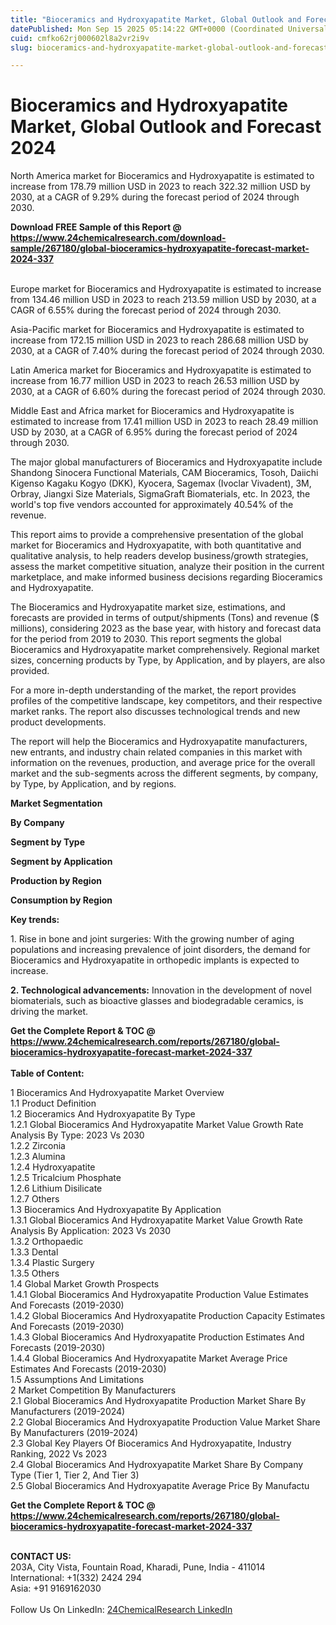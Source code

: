 ```yaml
---
title: "Bioceramics and Hydroxyapatite Market, Global Outlook and Forecast 2024"
datePublished: Mon Sep 15 2025 05:14:22 GMT+0000 (Coordinated Universal Time)
cuid: cmfko62rj000602l8a2vr2i9v
slug: bioceramics-and-hydroxyapatite-market-global-outlook-and-forecast-2024-1-1

---
```


# Bioceramics and Hydroxyapatite Market, Global Outlook and Forecast 2024

<p>
</p><p></p><p>
North America market for Bioceramics and Hydroxyapatite is estimated to increase from 178.79 million USD in 2023 to reach 322.32 million USD by 2030, at a CAGR of 9.29% during the forecast period of 2024 through 2030.</p><div><b>Download FREE Sample of this Report @ 
            <a href="https://www.24chemicalresearch.com/download-sample/267180/global-bioceramics-hydroxyapatite-forecast-market-2024-337">
            https://www.24chemicalresearch.com/download-sample/267180/global-bioceramics-hydroxyapatite-forecast-market-2024-337</a></b></div><br><p>
</p><p>
Europe market for Bioceramics and Hydroxyapatite is estimated to increase from 134.46 million USD in 2023 to reach 213.59 million USD by 2030, at a CAGR of 6.55% during the forecast period of 2024 through 2030.</p><p>
</p><p>
Asia-Pacific market for Bioceramics and Hydroxyapatite is estimated to increase from 172.15 million USD in 2023 to reach 286.68 million USD by 2030, at a CAGR of 7.40% during the forecast period of 2024 through 2030.</p><p>
</p><p>
Latin America market for Bioceramics and Hydroxyapatite is estimated to increase from 16.77 million USD in 2023 to reach 26.53 million USD by 2030, at a CAGR of 6.60% during the forecast period of 2024 through 2030.</p><p>
</p><p>
Middle East and Africa market for Bioceramics and Hydroxyapatite is estimated to increase from 17.41 million USD in 2023 to reach 28.49 million USD by 2030, at a CAGR of 6.95% during the forecast period of 2024 through 2030.</p><p>
</p><p>
The major global manufacturers of Bioceramics and Hydroxyapatite include Shandong Sinocera Functional Materials, CAM Bioceramics, Tosoh, Daiichi Kigenso Kagaku Kogyo (DKK), Kyocera, Sagemax (Ivoclar Vivadent), 3M, Orbray, Jiangxi Size Materials, SigmaGraft Biomaterials, etc. In 2023, the world's top five vendors accounted for approximately 40.54% of the revenue.</p><p>
</p><p>
This report aims to provide a comprehensive presentation of the global market for Bioceramics and Hydroxyapatite, with both quantitative and qualitative analysis, to help readers develop business/growth strategies, assess the market competitive situation, analyze their position in the current marketplace, and make informed business decisions regarding Bioceramics and Hydroxyapatite.</p><p>
</p><p>
The Bioceramics and Hydroxyapatite market size, estimations, and forecasts are provided in terms of output/shipments (Tons) and revenue ($ millions), considering 2023 as the base year, with history and forecast data for the period from 2019 to 2030. This report segments the global Bioceramics and Hydroxyapatite market comprehensively. Regional market sizes, concerning products by Type, by Application, and by players, are also provided.</p><p>
</p><p>
For a more in-depth understanding of the market, the report provides profiles of the competitive landscape, key competitors, and their respective market ranks. The report also discusses technological trends and new product developments.</p><p>
</p><p>
The report will help the Bioceramics and Hydroxyapatite manufacturers, new entrants, and industry chain related companies in this market with information on the revenues, production, and average price for the overall market and the sub-segments across the different segments, by company, by Type, by Application, and by regions.</p><p>
</p><p>
<strong>Market Segmentation</strong></p><p>
<strong>By Company</strong></p><p>
</p><p>
<strong>Segment by Type</strong></p><p>
</p><p>
<strong>Segment by Application</strong></p><p>
</p><p>
<strong>Production by Region</strong></p><p>
</p><p>
<strong>Consumption by Region</strong></p><p>
</p><p>
</p><p></p><p>
<strong>Key trends:</strong></p><p>
1. Rise in bone and joint surgeries: With the growing number of aging populations and increasing prevalence of joint disorders, the demand for Bioceramics and Hydroxyapatite in orthopedic implants is expected to increase.</p><p>
<strong>2. Technological advancements:</strong> Innovation in the development of novel biomaterials, such as bioactive glasses and biodegradable ceramics, is driving the market.</p>

<div><b>Get the Complete Report & TOC @ 
            <a href="https://www.24chemicalresearch.com/reports/267180/global-bioceramics-hydroxyapatite-forecast-market-2024-337">
            https://www.24chemicalresearch.com/reports/267180/global-bioceramics-hydroxyapatite-forecast-market-2024-337</a></b></div><br>
            <b>Table of Content:</b><p>1 Bioceramics And Hydroxyapatite Market Overview<br />
1.1 Product Definition<br />
1.2 Bioceramics And Hydroxyapatite By Type<br />
1.2.1 Global Bioceramics And Hydroxyapatite Market Value Growth Rate Analysis By Type: 2023 Vs 2030<br />
1.2.2 Zirconia<br />
1.2.3 Alumina<br />
1.2.4 Hydroxyapatite<br />
1.2.5 Tricalcium Phosphate<br />
1.2.6 Lithium Disilicate<br />
1.2.7 Others<br />
1.3 Bioceramics And Hydroxyapatite By Application<br />
1.3.1 Global Bioceramics And Hydroxyapatite Market Value Growth Rate Analysis By Application: 2023 Vs 2030<br />
1.3.2 Orthopaedic<br />
1.3.3 Dental<br />
1.3.4 Plastic Surgery<br />
1.3.5 Others<br />
1.4 Global Market Growth Prospects<br />
1.4.1 Global Bioceramics And Hydroxyapatite Production Value Estimates And Forecasts (2019-2030)<br />
1.4.2 Global Bioceramics And Hydroxyapatite Production Capacity Estimates And Forecasts (2019-2030)<br />
1.4.3 Global Bioceramics And Hydroxyapatite Production Estimates And Forecasts (2019-2030)<br />
1.4.4 Global Bioceramics And Hydroxyapatite Market Average Price Estimates And Forecasts (2019-2030)<br />
1.5 Assumptions And Limitations<br />
2 Market Competition By Manufacturers<br />
2.1 Global Bioceramics And Hydroxyapatite Production Market Share By Manufacturers (2019-2024)<br />
2.2 Global Bioceramics And Hydroxyapatite Production Value Market Share By Manufacturers (2019-2024)<br />
2.3 Global Key Players Of Bioceramics And Hydroxyapatite, Industry Ranking, 2022 Vs 2023<br />
2.4 Global Bioceramics And Hydroxyapatite Market Share By Company Type (Tier 1, Tier 2, And Tier 3)<br />
2.5 Global Bioceramics And Hydroxyapatite Average Price By Manufactu</p>

<div><b>Get the Complete Report & TOC @ 
            <a href="https://www.24chemicalresearch.com/reports/267180/global-bioceramics-hydroxyapatite-forecast-market-2024-337">
            https://www.24chemicalresearch.com/reports/267180/global-bioceramics-hydroxyapatite-forecast-market-2024-337</a></b></div><br>

<b>CONTACT US:</b><br>
            203A, City Vista, Fountain Road, Kharadi, Pune, India - 411014<br>
            International: +1(332) 2424 294<br>
            Asia: +91 9169162030 <br><br>
            Follow Us On LinkedIn: <a href="https://www.linkedin.com/company/24chemicalresearch/">24ChemicalResearch LinkedIn</a>